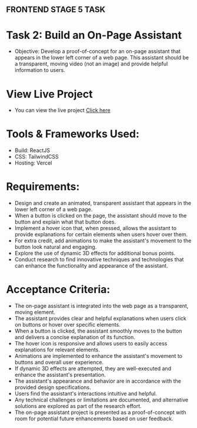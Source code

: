 ## FRONTEND STAGE 5 TASK

# Task 2: Build an On-Page Assistant

- Objective: Develop a proof-of-concept for an on-page assistant that appears in the lower left corner of a web page. This assistant should be a transparent, moving video (not an image) and provide helpful information to users.

# View Live Project
- You can view the live project [Click here](https://onpageassistant-hngx.vercel.app/)

# Tools & Frameworks Used:
- Build: ReactJS
- CSS: TailwindCSS
- Hosting: Vercel

# Requirements:
- Design and create an animated, transparent assistant that appears in the lower left corner of a web page.
- When a button is clicked on the page, the assistant should move to the button and explain what that button does.
- Implement a hover icon that, when pressed, allows the assistant to provide explanations for certain elements when users hover over them.
- For extra credit, add animations to make the assistant's movement to the button look natural and engaging.
- Explore the use of dynamic 3D effects for additional bonus points.
- Conduct research to find innovative techniques and technologies that can enhance the functionality and appearance of the assistant.
# Acceptance Criteria:
- The on-page assistant is integrated into the web page as a transparent, moving element.
- The assistant provides clear and helpful explanations when users click on buttons or hover over specific elements.
- When a button is clicked, the assistant smoothly moves to the button and delivers a concise explanation of its function.
- The hover icon is responsive and allows users to easily access explanations for relevant elements.
- Animations are implemented to enhance the assistant's movement to buttons and overall user experience.
- If dynamic 3D effects are attempted, they are well-executed and enhance the assistant's presentation.
- The assistant's appearance and behavior are in accordance with the provided design specifications.
- Users find the assistant's interactions intuitive and helpful.
- Any technical challenges or limitations are documented, and alternative solutions are explored as part of the research effort.
- The on-page assistant project is presented as a proof-of-concept with room for potential future enhancements based on user feedback.
